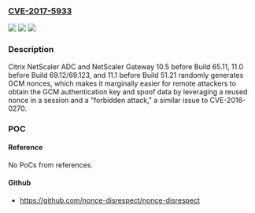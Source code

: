 ### [CVE-2017-5933](https://cve.mitre.org/cgi-bin/cvename.cgi?name=CVE-2017-5933)
![](https://img.shields.io/static/v1?label=Product&message=n%2Fa&color=blue)
![](https://img.shields.io/static/v1?label=Version&message=n%2Fa&color=blue)
![](https://img.shields.io/static/v1?label=Vulnerability&message=n%2Fa&color=brighgreen)

### Description

Citrix NetScaler ADC and NetScaler Gateway 10.5 before Build 65.11, 11.0 before Build 69.12/69.123, and 11.1 before Build 51.21 randomly generates GCM nonces, which makes it marginally easier for remote attackers to obtain the GCM authentication key and spoof data by leveraging a reused nonce in a session and a "forbidden attack," a similar issue to CVE-2016-0270.

### POC

#### Reference
No PoCs from references.

#### Github
- https://github.com/nonce-disrespect/nonce-disrespect

